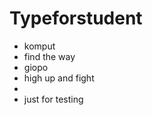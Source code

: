 # Typeforstudent
+ komput
+ find the way
+ giopo  
+ high up and fight   
+     
+ just for testing
